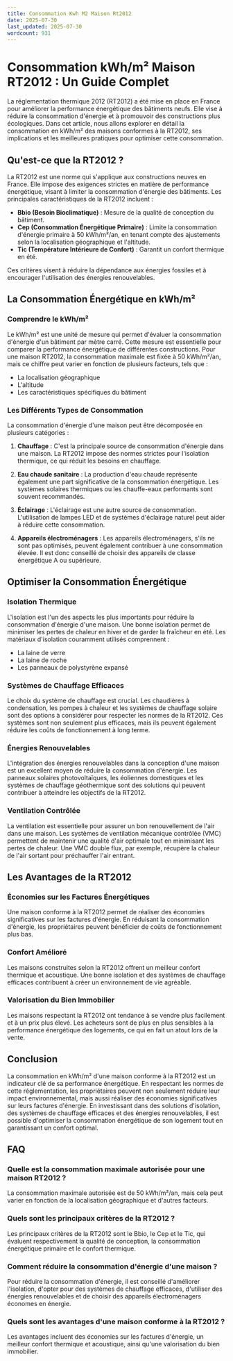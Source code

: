 ```yaml
---
title: Consommation Kwh M2 Maison Rt2012
date: 2025-07-30
last_updated: 2025-07-30
wordcount: 931
---
```


# Consommation kWh/m² Maison RT2012 : Un Guide Complet

La réglementation thermique 2012 (RT2012) a été mise en place en France pour améliorer la performance énergétique des bâtiments neufs. Elle vise à réduire la consommation d'énergie et à promouvoir des constructions plus écologiques. Dans cet article, nous allons explorer en détail la consommation en kWh/m² des maisons conformes à la RT2012, ses implications et les meilleures pratiques pour optimiser cette consommation.

## Qu'est-ce que la RT2012 ?

La RT2012 est une norme qui s'applique aux constructions neuves en France. Elle impose des exigences strictes en matière de performance énergétique, visant à limiter la consommation d'énergie des bâtiments. Les principales caractéristiques de la RT2012 incluent :

- **Bbio (Besoin Bioclimatique)** : Mesure de la qualité de conception du bâtiment.
- **Cep (Consommation Énergétique Primaire)** : Limite la consommation d'énergie primaire à 50 kWh/m²/an, en tenant compte des ajustements selon la localisation géographique et l'altitude.
- **Tic (Température Intérieure de Confort)** : Garantit un confort thermique en été.

Ces critères visent à réduire la dépendance aux énergies fossiles et à encourager l'utilisation des énergies renouvelables.

## La Consommation Énergétique en kWh/m²

### Comprendre le kWh/m²

Le kWh/m² est une unité de mesure qui permet d'évaluer la consommation d'énergie d'un bâtiment par mètre carré. Cette mesure est essentielle pour comparer la performance énergétique de différentes constructions. Pour une maison RT2012, la consommation maximale est fixée à 50 kWh/m²/an, mais ce chiffre peut varier en fonction de plusieurs facteurs, tels que :

- La localisation géographique
- L'altitude
- Les caractéristiques spécifiques du bâtiment

### Les Différents Types de Consommation

La consommation d'énergie d'une maison peut être décomposée en plusieurs catégories :

1. **Chauffage** : C'est la principale source de consommation d'énergie dans une maison. La RT2012 impose des normes strictes pour l'isolation thermique, ce qui réduit les besoins en chauffage.
   
2. **Eau chaude sanitaire** : La production d'eau chaude représente également une part significative de la consommation énergétique. Les systèmes solaires thermiques ou les chauffe-eaux performants sont souvent recommandés.

3. **Éclairage** : L'éclairage est une autre source de consommation. L'utilisation de lampes LED et de systèmes d'éclairage naturel peut aider à réduire cette consommation.

4. **Appareils électroménagers** : Les appareils électroménagers, s'ils ne sont pas optimisés, peuvent également contribuer à une consommation élevée. Il est donc conseillé de choisir des appareils de classe énergétique A ou supérieure.

## Optimiser la Consommation Énergétique

### Isolation Thermique

L'isolation est l'un des aspects les plus importants pour réduire la consommation d'énergie d'une maison. Une bonne isolation permet de minimiser les pertes de chaleur en hiver et de garder la fraîcheur en été. Les matériaux d'isolation couramment utilisés comprennent :

- La laine de verre
- La laine de roche
- Les panneaux de polystyrène expansé

### Systèmes de Chauffage Efficaces

Le choix du système de chauffage est crucial. Les chaudières à condensation, les pompes à chaleur et les systèmes de chauffage solaire sont des options à considérer pour respecter les normes de la RT2012. Ces systèmes sont non seulement plus efficaces, mais ils peuvent également réduire les coûts de fonctionnement à long terme.

### Énergies Renouvelables

L'intégration des énergies renouvelables dans la conception d'une maison est un excellent moyen de réduire la consommation d'énergie. Les panneaux solaires photovoltaïques, les éoliennes domestiques et les systèmes de chauffage géothermique sont des solutions qui peuvent contribuer à atteindre les objectifs de la RT2012.

### Ventilation Contrôlée

La ventilation est essentielle pour assurer un bon renouvellement de l'air dans une maison. Les systèmes de ventilation mécanique contrôlée (VMC) permettent de maintenir une qualité d'air optimale tout en minimisant les pertes de chaleur. Une VMC double flux, par exemple, récupère la chaleur de l'air sortant pour préchauffer l'air entrant.

## Les Avantages de la RT2012

### Économies sur les Factures Énergétiques

Une maison conforme à la RT2012 permet de réaliser des économies significatives sur les factures d'énergie. En réduisant la consommation d'énergie, les propriétaires peuvent bénéficier de coûts de fonctionnement plus bas.

### Confort Amélioré

Les maisons construites selon la RT2012 offrent un meilleur confort thermique et acoustique. Une bonne isolation et des systèmes de chauffage efficaces contribuent à créer un environnement de vie agréable.

### Valorisation du Bien Immobilier

Les maisons respectant la RT2012 ont tendance à se vendre plus facilement et à un prix plus élevé. Les acheteurs sont de plus en plus sensibles à la performance énergétique des logements, ce qui en fait un atout lors de la vente.

## Conclusion

La consommation en kWh/m² d'une maison conforme à la RT2012 est un indicateur clé de sa performance énergétique. En respectant les normes de cette réglementation, les propriétaires peuvent non seulement réduire leur impact environnemental, mais aussi réaliser des économies significatives sur leurs factures d'énergie. En investissant dans des solutions d'isolation, des systèmes de chauffage efficaces et des énergies renouvelables, il est possible d'optimiser la consommation énergétique de son logement tout en garantissant un confort optimal.

## FAQ

### Quelle est la consommation maximale autorisée pour une maison RT2012 ?

La consommation maximale autorisée est de 50 kWh/m²/an, mais cela peut varier en fonction de la localisation géographique et d'autres facteurs.

### Quels sont les principaux critères de la RT2012 ?

Les principaux critères de la RT2012 sont le Bbio, le Cep et le Tic, qui évaluent respectivement la qualité de conception, la consommation énergétique primaire et le confort thermique.

### Comment réduire la consommation d'énergie d'une maison ?

Pour réduire la consommation d'énergie, il est conseillé d'améliorer l'isolation, d'opter pour des systèmes de chauffage efficaces, d'utiliser des énergies renouvelables et de choisir des appareils électroménagers économes en énergie.

### Quels sont les avantages d'une maison conforme à la RT2012 ?

Les avantages incluent des économies sur les factures d'énergie, un meilleur confort thermique et acoustique, ainsi qu'une valorisation du bien immobilier.